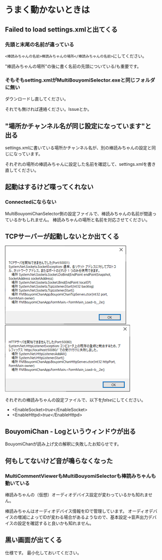# うまく動かないときは

## Failed to load settings.xmlと出てくる

### 先頭と末尾の名前が違っている
`<棒読みちゃんの名前>棒読みちゃんの場所</棒読みちゃんの名前>`にしてください。

"棒読みちゃんの場所"の後に書く名前の先頭についている\/も重要です。

### そもそもsetting.xmlがMultiBouyomiSelector.exeと同じフォルダに無い
ダウンロードし直してください。

それでも無ければ連絡ください。Issueとか。

## "場所かチャンネル名が同じ設定になっています"と出る
settings.xmlに書いている場所かチャンネル名が、別の棒読みちゃんの設定と同じになっています。

それぞれの場所の棒読みちゃんに設定した名前を確認して、settings.xmlを書き直してください。

## 起動はするけど喋ってくれない

### Connectedにならない
MultiBouyomiChanSelector側の設定ファイルで、棒読みちゃんの名前が間違っているかもしれません。
棒読みちゃんの場所と名前を対応させてください。

## TCPサーバーが起動しないとか出てくる

![TCP error](image/TCP_error.png)
![HTTP error](image/HTTP_error.png)

それぞれの棒読みちゃんの設定ファイルで、以下を*false*にしてください。
- \<EnableSocket\>*true*\</EnableSocket\>
- \<EnableHttpd\>*true*\</EnableHttpd\>

## BouyomiChan - Logというウィンドウが出る

BouyomiChanが読み上げ文の解釈に失敗したお知らせです。


## 何もしてないけど音が鳴らなくなった

### MultiCommentViewerもMultiBouyomiSelectorも棒読みちゃんも動いている
棒読みちゃんの（仮想）オーディオデバイス設定が変わっているかも知れません。

棒読みちゃんはオーディオデバイス情報をIDで管理しています。
オーディオデバイスの増減によってIDが変わる場合があるようなので、基本設定->音声出力デバイスの設定を確認すると良いかも知れません。


## 黒い画面が出てくる
仕様です。
最小化しておいてください。